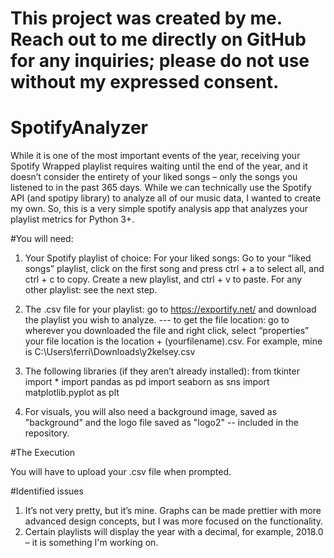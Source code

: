 # This project was created by me. Reach out to me directly on GitHub for any inquiries; please do not use without my expressed consent.

# SpotifyAnalyzer
While it is one of the most important events of the year, receiving your Spotify Wrapped playlist requires waiting until the end of the year, and it doesn’t consider the entirety of your liked songs – only the songs you listened to in the past 365 days. While we can technically use the Spotify API (and spotipy library) to analyze all of our music data,  I wanted to create my own. So, this is a very simple spotify analysis app that analyzes your playlist metrics for Python 3+.

#You will need:
1. Your Spotify playlist of choice:
For your liked songs: Go to your “liked songs” playlist, click on the first song and press ctrl + a to select all, and ctrl + c to copy. Create a new playlist, and ctrl + v to paste.
For any other playlist: see the next step.

2. The .csv file for your playlist: 
go to https://exportify.net/ and download the playlist you wish to analyze.
--- to get the file location:
go to wherever you downloaded the file and right click, select “properties”
your file location is the location + \(yourfilename).csv. For example, mine is C:\Users\ferri\Downloads\y2kelsey.csv

3. The following libraries (if they aren’t already installed):
from tkinter import *
import pandas as pd
import seaborn as sns
import matplotlib.pyplot as plt

4. For visuals, you will also need a background image, saved as "background" and the logo file saved as "logo2" -- included in the repository. 


#The Execution

You will have to upload your .csv file when prompted.
                                                                   


#Identified issues
1. It’s not very pretty, but it’s mine. Graphs can be made prettier with more advanced design concepts, but I was more focused on the functionality.
2. Certain playlists will display the year with a decimal, for example, 2018.0 –  it is something I'm working on.

